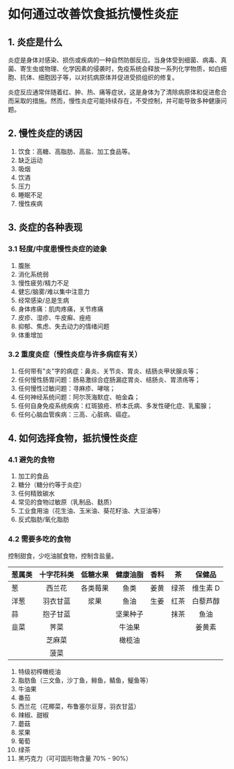 # 如何通过改善饮食抵抗慢性炎症

## 1. 炎症是什么

炎症是身体对感染、损伤或疾病的一种自然防御反应。当身体受到细菌、病毒、真菌、寄生虫或物理、化学因素的侵袭时，免疫系统会释放一系列化学物质，如白细胞、抗体、细胞因子等，以对抗病原体并促进受损组织的修复。

炎症反应通常伴随着红、肿、热、痛等症状，这是身体为了清除病原体和促进愈合而采取的措施。然而，慢性炎症可能持续存在，不受控制，并可能导致多种健康问题。

## 2. 慢性炎症的诱因

1. 饮食：高糖、高脂肪、高盐、加工食品等。
2. 缺乏运动
3. 吸烟
4. 饮酒
5. 压力
6. 睡眠不足
7. 慢性疾病

## 3. 炎症的各种表现

### 3.1  轻度/中度患慢性炎症的迹象

1. 腹胀
2. 消化系统弱
3. 慢性疲劳/精力不足
4. 健忘/脑雾/难以集中注意力
5. 经常感染/总是生病
6. 身体疼痛：肌肉疼痛，关节疼痛
7. 皮疹、湿疹、牛皮癣、痤疮
8. 抑郁、焦虑、失去动力的情绪问题
9. 体重增加

### 3.2 重度炎症（慢性炎症与许多病症有关）

1. 任何带有"炎"字的病症：鼻炎、关节炎、胃炎、结肠炎甲状腺炎等；
2. 任何慢性肠胃问题：肠易激综合症肠漏症胃炎、结肠炎、胃溃疡等；
3. 任何慢性过敏问题：寻麻疹、哮喘；
4. 任何神经系统问题：阿尔茨海默症、帕金森；
5. 任何自身免疫系统疾病：红斑狼疮、桥本氏病、多发性硬化症、乳蜜腺；
6. 任何心脑血管疾病：三高、心脏病、癌症。

## 4. 如何选择食物，抵抗慢性炎症

### 4.1 避免的食物

1. 加工的食品
2. 糖分（糖分约等于炎症）
3. 任何精致碳水
4. 常见的食物过敏原（乳制品、麸质）
5. 工业食用油（花生油、玉米油、葵花籽油、大豆油等）
6. 反式脂肪/氧化脂肪

### 4.2 需要多吃的食物

控制甜食，少吃油腻食物，控制含盐量。

| 葱属类  | 十字花科类 | 低糖水果 | 健康油脂 | 香料 | 茶   | 保健品   |
|:--------|:----------:|:--------:|:--------:|:----:|:----:|:--------:|
| 葱      | 西兰花     | 各类莓果 | 鱼类     | 姜黄 | 绿茶 | 维生素 D |
| 洋葱    | 羽衣甘蓝   | 浆果     | 鱼油     | 生姜 | 红茶 | 白藜芦醇 |
| 蒜      | 抱子甘蓝   |          | 坚果种子 |      | 抹茶 | 鱼油     |
| 韭菜    | 荠菜       |          | 牛油果   |      |      | 姜黄素   |
|         | 芝麻菜     |          | 橄榄油   |      |      |          |
|         | 菠菜       |          |          |      |      |          |

1. 特级初榨橄榄油
2. 脂肪鱼（三文鱼，沙丁鱼，鲱鱼，鲭鱼，鳀鱼等）
3. 牛油果
4. 番茄
5. 西兰花（花椰菜，布鲁塞尔豆芽，羽衣甘蓝）
6. 辣椒、甜椒
7. 蘑菇
8. 浆果
9. 葡萄
10. 绿茶
11. 黑巧克力（可可固形物含量 70% - 90%）
